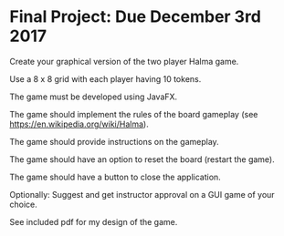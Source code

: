 # Final Project: Due December 3rd 2017

Create your graphical version of the two player Halma game. 

Use a 8 x 8 grid with each player having 10 tokens. 

The game must be developed using JavaFX. 

The game should implement the rules of the board gameplay (see https://en.wikipedia.org/wiki/Halma). 

The game should provide instructions on the gameplay. 

The game should have an option to reset the board (restart the game). 

The game should have a button to close the application.

Optionally: Suggest and get instructor approval on a GUI game of your choice.

See included pdf for my design of the game.
